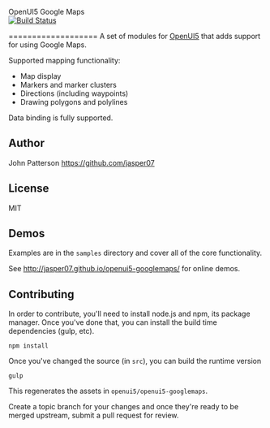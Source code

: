OpenUI5 Google Maps  
[![Build Status](https://travis-ci.org/jasper07/openui5-googlemaps.svg?branch=master)](https://travis-ci.org/jasper07/openui5-googlemaps)

===================
A set of modules for [OpenUI5](http://openui5.org) that adds support for
using Google Maps.

Supported mapping functionality:
- Map display
- Markers and marker clusters
- Directions (including waypoints)
- Drawing polygons and polylines

Data binding is fully supported.

Author
------
John Patterson
https://github.com/jasper07

License
-------
MIT

Demos
----
Examples are in the `samples` directory and cover all of the core functionality.

See http://jasper07.github.io/openui5-googlemaps/ for online demos.

Contributing
------------
In order to contribute, you'll need to install node.js and npm, its package
manager. Once you've done that, you can install the build time dependencies
(gulp, etc).

    npm install

Once you've changed the source (in `src`), you can build the runtime version

    gulp

This regenerates the assets in `openui5/openui5-googlemaps`.

Create a topic branch for your changes and once they're ready to be merged
upstream, submit a pull request for review.
